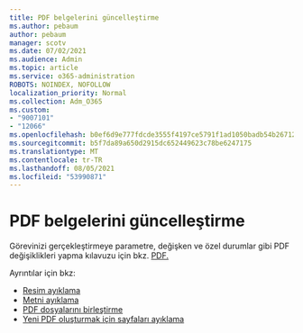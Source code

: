 ```yaml
---
title: PDF belgelerini güncelleştirme
ms.author: pebaum
author: pebaum
manager: scotv
ms.date: 07/02/2021
ms.audience: Admin
ms.topic: article
ms.service: o365-administration
ROBOTS: NOINDEX, NOFOLLOW
localization_priority: Normal
ms.collection: Adm_O365
ms.custom:
- "9007101"
- "12066"
ms.openlocfilehash: b0ef6d9e777fdcde3555f4197ce5791f1ad1050badb54b267129d2b1febe0e7c
ms.sourcegitcommit: b5f7da89a650d2915dc652449623c78be6247175
ms.translationtype: MT
ms.contentlocale: tr-TR
ms.lasthandoff: 08/05/2021
ms.locfileid: "53990871"
---
```

# <a name="update-pdf-documents"></a>PDF belgelerini güncelleştirme

Görevinizi gerçekleştirmeye parametre, değişken ve özel durumlar gibi PDF değişiklikleri yapma kılavuzu için bkz. [PDF.](/power-automate/desktop-flows/actions-reference/pdf)

Ayrıntılar için bkz:

- [Resim ayıklama](/power-automate/desktop-flows/actions-reference/pdf#pdf-actions)
- [Metni ayıklama](/power-automate/desktop-flows/actions-reference/pdf#extracttextfrompdfaction)
- [PDF dosyalarını birleştirme](/power-automate/desktop-flows/actions-reference/pdf#mergefiles)
- [Yeni PDF oluşturmak için sayfaları ayıklama](/power-automate/desktop-flows/actions-reference/pdf#extractpages)
